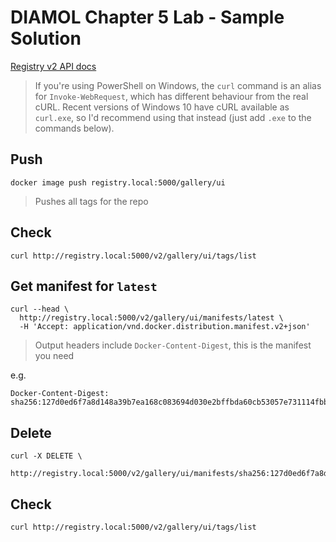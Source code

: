# DIAMOL Chapter 5 Lab - Sample Solution

[Registry v2 API docs](https://docs.docker.com/registry/spec/api)

> If you're using PowerShell on Windows, the `curl` command is an alias for `Invoke-WebRequest`, which has different behaviour from the real cURL. Recent versions of Windows 10 have cURL available as `curl.exe`, so I'd recommend using that instead (just add `.exe` to the commands below).

## Push

```
docker image push registry.local:5000/gallery/ui
```

> Pushes all tags for the repo

## Check 

```
curl http://registry.local:5000/v2/gallery/ui/tags/list
```

## Get manifest for `latest`

```
curl --head \
  http://registry.local:5000/v2/gallery/ui/manifests/latest \
  -H 'Accept: application/vnd.docker.distribution.manifest.v2+json'
```
> Output headers include `Docker-Content-Digest`, this is the manifest you need

e.g. 

```
Docker-Content-Digest: sha256:127d0ed6f7a8d148a39b7ea168c083694d030e2bffbda60cb53057e731114fbb
```

## Delete

```
curl -X DELETE \
  http://registry.local:5000/v2/gallery/ui/manifests/sha256:127d0ed6f7a8d148a39b7ea168c083694d030e2bffbda60cb53057e731114fbb
```

## Check 

```
curl http://registry.local:5000/v2/gallery/ui/tags/list
```
